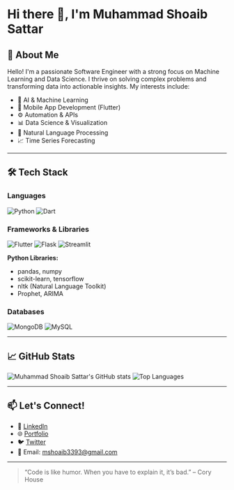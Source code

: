 # Hi there 👋, I'm Muhammad Shoaib Sattar

## 🚀 About Me

Hello! I'm a passionate Software Engineer with a strong focus on Machine Learning and Data Science. I thrive on solving complex problems and transforming data into actionable insights. My interests include:

- 🤖 AI & Machine Learning  
- 📱 Mobile App Development (Flutter)  
- ⚙️ Automation & APIs  
- 📊 Data Science & Visualization  
- 🧠 Natural Language Processing  
- 📈 Time Series Forecasting  

---

## 🛠️ Tech Stack

### Languages
![Python](https://img.shields.io/badge/Python-3776AB?style=for-the-badge&logo=python&logoColor=white)
![Dart](https://img.shields.io/badge/Dart-0175C2?style=for-the-badge&logo=dart&logoColor=white)

### Frameworks & Libraries
![Flutter](https://img.shields.io/badge/Flutter-02569B?style=for-the-badge&logo=flutter&logoColor=white)
![Flask](https://img.shields.io/badge/Flask-000000?style=for-the-badge&logo=flask&logoColor=white)
![Streamlit](https://img.shields.io/badge/Streamlit-FF4B4B?style=for-the-badge&logo=streamlit&logoColor=white)

**Python Libraries:**
- pandas, numpy  
- scikit-learn, tensorflow  
- nltk (Natural Language Toolkit)  
- Prophet, ARIMA  

### Databases
![MongoDB](https://img.shields.io/badge/MongoDB-47A248?style=for-the-badge&logo=mongodb&logoColor=white)
![MySQL](https://img.shields.io/badge/MySQL-00758F?style=for-the-badge&logo=mysql&logoColor=white)

---

## 📈 GitHub Stats

![Muhammad Shoaib Sattar's GitHub stats](https://github-readme-stats.vercel.app/api?username=**Shoaibrai1**&show_icons=true&theme=github_dark)
![Top Languages](https://github-readme-stats.vercel.app/api/top-langs/?username=**Shoaibrai1**&layout=compact&theme=github_dark)

---

## 📫 Let's Connect!

- 💼 [LinkedIn](https://www.linkedin.com/in/yourprofile)
- 🌐 [Portfolio](https://yourportfolio.com)
- 🐦 [Twitter](https://twitter.com/yourhandle)
- 📧 Email: mshoaib3393@gmail.com

---

> “Code is like humor. When you have to explain it, it’s bad.” – Cory House


